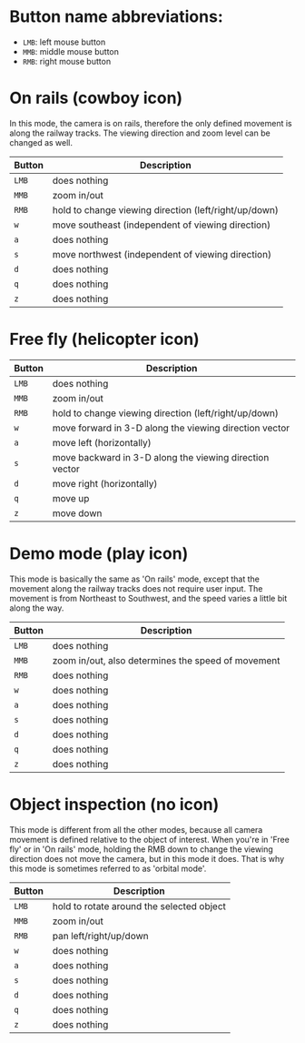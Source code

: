 # Button name abbreviations:

- ``LMB``: left mouse button
- ``MMB``: middle mouse button
- ``RMB``: right mouse button



# On rails (cowboy icon)

In this mode, the camera is on rails, therefore the only defined movement is along the railway tracks. The viewing direction and zoom level can be changed as well.

| Button | Description |
| --- | --- |
| ``LMB`` | does nothing |
| ``MMB`` | zoom in/out |
| ``RMB`` | hold to change viewing direction (left/right/up/down) |
| ``w`` | move southeast (independent of viewing direction) |
| ``a`` | does nothing |
| ``s`` | move northwest (independent of viewing direction) |
| ``d`` | does nothing |
| ``q`` | does nothing |
| ``z`` | does nothing |

# Free fly (helicopter icon)

| Button | Description |
| --- | --- |
| ``LMB`` | does nothing |
| ``MMB`` | zoom in/out |
| ``RMB`` | hold to change viewing direction (left/right/up/down) |
| ``w`` | move forward in 3-D along the viewing direction vector |
| ``a`` | move left (horizontally) |
| ``s`` | move backward in 3-D along the viewing direction vector |
| ``d`` | move right (horizontally) |
| ``q`` | move up |
| ``z`` | move down |


# Demo mode (play icon)

This mode is basically the same as 'On rails' mode, except that the movement along the railway tracks does not require user input. The movement is from Northeast to Southwest, and the speed varies a little bit along the way.

| Button | Description |
| --- | --- |
| ``LMB`` | does nothing |
| ``MMB`` | zoom in/out, also determines the speed of movement  |
| ``RMB`` | does nothing |
| ``w`` | does nothing |
| ``a`` | does nothing |
| ``s`` | does nothing |
| ``d`` | does nothing |
| ``q`` | does nothing |
| ``z`` | does nothing |

# Object inspection (no icon)

This mode is different from all the other modes, because all camera movement is defined relative to the object of interest. When you're in 'Free fly' or in 'On rails' mode, holding the RMB down to change the viewing direction does not move the camera, but in this mode it does. That is why this mode is sometimes referred to as 'orbital mode'.

| Button | Description |
| --- | --- |
| ``LMB`` | hold to rotate around the selected object |
| ``MMB`` | zoom in/out  |
| ``RMB`` | pan left/right/up/down |
| ``w`` | does nothing |
| ``a`` | does nothing |
| ``s`` | does nothing |
| ``d`` | does nothing |
| ``q`` | does nothing |
| ``z`` | does nothing |
